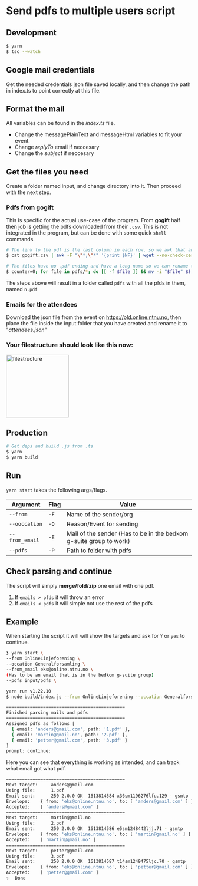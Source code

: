 # Send pdfs to multiple users script

## Development

```sh
$ yarn
$ tsc --watch
```

## Google mail credentials

Get the needed credentials json file saved locally, and then change the path in index.ts to point correctly at this file.

## Format the mail

All variables can be found in the _index.ts_ file.

- Change the messagePlainText and messageHtml variables to fit your event.
- Change _replyTo_ email if neccesary
- Change the _subject_ if neccesary

## Get the files you need

Create a folder named input, and change directory into it. Then proceed with the next step.

### Pdfs from gogift

This is specific for the actual use-case of the program. From **gogift** half then job is getting the
pdfs downloaded from their `.csv`. This is not integrated in the program, but can be done with some
quick `shell` commands.

```sh
# The link to the pdf is the last column in each row, so we awk that and wget each link into ./pdfs
$ cat gogift.csv | awk -F "\"*;\"*" '{print $NF}' | wget --no-check-certificate -E -H -k -K -p -e robots=off -Ppdfs -nH --cut-dirs=3 -i -

# The files have no .pdf ending and have a long name so we can rename them
$ counter=0; for file in pdfs/*; do [[ -f $file ]] && mv -i "$file" $((counter+1)).pdf && ((counter++)); done
```

The steps above will result in a folder called `pdfs` with all the pfds in them, named `n.pdf`

### Emails for the attendees

Download the json file from the event on https://old.online.ntnu.no, then place the file inside the input folder that you have created and rename it to "_attendees.json_"

### Your filestructure should look like this now:

<img src="https://i.imgur.com/mAZfc9n.png" alt="filestructure" width="170"/>

## Production

```sh
# Get deps and build .js from .ts
$ yarn
$ yarn build
```

## Run

`yarn start` takes the following args/flags.

| Argument       | Flag | Value                                                              |
| -------------- | ---- | ------------------------------------------------------------------ |
| `--from`       | `-F` | Name of the sender/org                                             |
| `--ooccation`  | `-O` | Reason/Event for sending                                           |
| `--from_email` | `-E` | Mail of the sender (Has to be in the bedkom g-suite group to work) |
| `--pdfs`       | `-P` | Path to folder with pdfs                                           |

## Check parsing and continue

The script will simply **merge/fold/zip** one email with one pdf.

1. If `emails > pfds` it will throw an error
2. If `emails < pdfs` it will simple not use the rest of the pdfs

## Example

When starting the script it will will show the targets and ask for `Y` or `yes` to continue.

```sh
❯ yarn start \
--from OnlineLinjeforening \
--occation Generalforsamling \
--from_email eks@online.ntnu.no \
(Has to be an email that is in the bedkom g-suite group)
--pdfs input/pdfs \

yarn run v1.22.10
$ node build/index.js --from OnlineLinjeforening --occation Generalforsamling --from_email eks@online.ntnu.no --pdfs input/pdfs

=============================================
Finished parsing mails and pdfs
=============================================
Assigned pdfs as follows [
  { email: 'anders@gmail.com', path: '1.pdf' },
  { email: 'martin@gmail.no', path: '2.pdf' },
  { email: 'petter@gmail.com', path: '3.pdf' }
]
prompt: continue:
```

Here you can see that everything is working as intended, and can track what email got what pdf.

```sh
=============================================
Next target: 	 anders@gmail.com
Using file: 	 1.pdf
Email sent: 	 250 2.0.0 OK  1613814584 x36sm1196276lfu.129 - gsmtp
Envelope: 	 { from: 'eks@online.ntnu.no', to: [ 'anders@gmail.com' ] }
Accepted: 	 [ 'anders@gmail.com' ]
=============================================
Next target: 	 martin@gmail.no
Using file: 	 2.pdf
Email sent: 	 250 2.0.0 OK  1613814586 e5sm1248442ljj.71 - gsmtp
Envelope: 	 { from: 'eks@online.ntnu.no', to: [ 'martin@gmail.no' ] }
Accepted: 	 [ 'martin@gmail.no' ]
=============================================
Next target: 	 petter@gmail.com
Using file: 	 3.pdf
Email sent: 	 250 2.0.0 OK  1613814587 t14sm1249475ljc.70 - gsmtp
Envelope: 	 { from: 'eks@online.ntnu.no', to: [ 'petter@gmail.com' ] }
Accepted: 	 [ 'petter@gmail.com' ]
✨  Done
```
